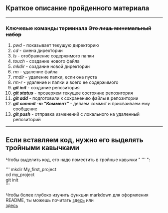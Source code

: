 ## Краткое описание пройденного материала
---

### Ключевые команды терминала ~~Это лишь минимальный набор~~

1. *pwd* - показывает текущую директорию
2. *cd* - смена директории
3. *ls* - отображение содержимого папки
4. *touch* - создание нового файла
5. *mkdir* - создание новой директории
6. *rm* - удаление файла
7. *rmdir* - удаление папки, если она пуста
8. *rm-r* - удаление и папки и всего ее содержимого
9. **_git init_** - создание репозитория
10. **_git status_** - проверяем текущее состояние репозитория
11. **_git add_** - подготовили к сохранению файлы в репозитории
12. **_git commit -m "Коммент"_** - делаем коммит и присваиваем ему сообщение
13. **_git push_** - отправка изменений с локального на удаленный репозиторий


---


## Если вставляем код, нужно его выделять тройными кавычками

Чтобы выделить код, его надо поместить в тройные кавычки " ''' ":

'''
mkdir My_first_project  
cd my_project  
git init  
'''

Чтобы более глубоко изучить функции markdown для оформления README, ты можешь почитать [здесь](https://gist.github.com/fomvasss/8dd8cd7f88c67a4e3727f9d39224a84c#headers) или   
[здесь](https://www.markdownguide.org/cheat-sheet/)